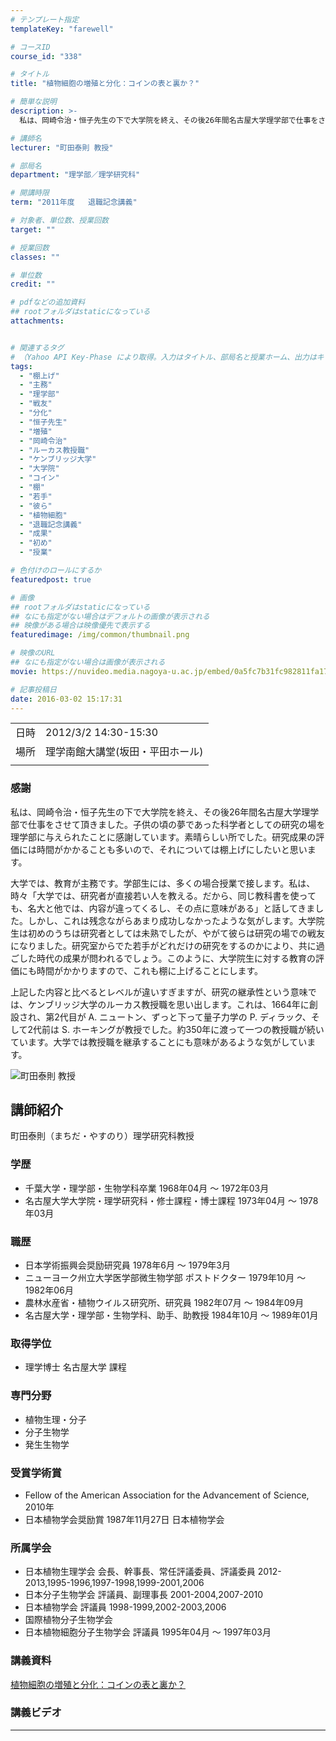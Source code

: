 ```yaml
---
# テンプレート指定
templateKey: "farewell"

# コースID
course_id: "338"

# タイトル
title: "植物細胞の増殖と分化：コインの表と裏か？"

# 簡単な説明
description: >-
  私は、岡崎令治・恒子先生の下で大学院を終え、その後26年間名古屋大学理学部で仕事をさせて頂きました。子供の頃の夢であった科学者としての研究の場を理学部に与えられたことに感謝しています。素晴らしい所でした。研究成果の評価には時間がかかることも多いので、それについては棚上げにしたいと思います。  大学では、教育が主務です。学部生には、多くの場合授業で接します。私は、時々「大学では、研究者が直接 ....

# 講師名
lecturer: "町田泰則 教授"

# 部局名
department: "理学部／理学研究科"

# 開講時限
term: "2011年度	退職記念講義"

# 対象者、単位数、授業回数
target: ""

# 授業回数
classes: ""

# 単位数
credit: ""

# pdfなどの追加資料
## rootフォルダはstaticになっている
attachments:


# 関連するタグ
# （Yahoo API Key-Phase により取得。入力はタイトル、部局名と授業ホーム、出力はキーフレーズ（tags））
tags:
  - "棚上げ"
  - "主務"
  - "理学部"
  - "戦友"
  - "分化"
  - "恒子先生"
  - "増殖"
  - "岡崎令治"
  - "ルーカス教授職"
  - "ケンブリッジ大学"
  - "大学院"
  - "コイン"
  - "棚"
  - "若手"
  - "彼ら"
  - "植物細胞"
  - "退職記念講義"
  - "成果"
  - "初め"
  - "授業"

# 色付けのロールにするか
featuredpost: true

# 画像
## rootフォルダはstaticになっている
## なにも指定がない場合はデフォルトの画像が表示される
## 映像がある場合は映像優先で表示する
featuredimage: /img/common/thumbnail.png

# 映像のURL
## なにも指定がない場合は画像が表示される
movie: https://nuvideo.media.nagoya-u.ac.jp/embed/0a5fc7b31fc982811fa17e07d9a79e54ad47c61e

# 記事投稿日
date: 2016-03-02 15:17:31
---
```


|   |   |
|---|---|
| 日時 | 2012/3/2  14:30-15:30 |
| 場所 | 理学南館大講堂(坂田・平田ホール) |
|   |   |


### 感謝

私は、岡崎令治・恒子先生の下で大学院を終え、その後26年間名古屋大学理学部で仕事をさせて頂きました。子供の頃の夢であった科学者としての研究の場を理学部に与えられたことに感謝しています。素晴らしい所でした。研究成果の評価には時間がかかることも多いので、それについては棚上げにしたいと思います。

大学では、教育が主務です。学部生には、多くの場合授業で接します。私は、時々「大学では、研究者が直接若い人を教える。だから、同じ教科書を使っても、名大と他では、内容が違ってくるし、その点に意味がある」と話してきました。しかし、これは残念ながらあまり成功しなかったような気がします。大学院生は初めのうちは研究者としては未熟でしたが、やがて彼らは研究の場での戦友になりました。研究室からでた若手がどれだけの研究をするのかにより、共に過ごした時代の成果が問われるでしょう。このように、大学院生に対する教育の評価にも時間がかかりますので、これも棚に上げることにします。

上記した内容と比べるとレベルが違いすぎますが、研究の継承性という意味では、ケンブリッジ大学のルーカス教授職を思い出します。これは、1664年に創設され、第2代目が A. ニュートン、ずっと下って量子力学の P. ディラック、そして2代前は S. ホーキングが教授でした。約350年に渡って一つの教授職が続いています。大学では教授職を継承することにも意味があるような気がしています。


![町田泰則 教授](https://ocw.nagoya-u.jp/files/338/s_machida.png) 
## 講師紹介

町田泰則（まちだ・やすのり）理学研究科教授

### 学歴

* 千葉大学・理学部・生物学科卒業 1968年04月 〜 1972年03月
* 名古屋大学大学院・理学研究科・修士課程・博士課程 1973年04月 〜 1978年03月

### 職歴

* 日本学術振興会奨励研究員 1978年6月 〜 1979年3月
* ニューヨーク州立大学医学部微生物学部 ポストドクター 1979年10月 〜 1982年06月
* 農林水産省・植物ウイルス研究所、研究員 1982年07月 〜 1984年09月
* 名古屋大学・理学部・生物学科、助手、助教授 1984年10月 〜 1989年01月

### 取得学位

* 理学博士 名古屋大学 課程

### 専門分野

* 植物生理・分子
* 分子生物学
* 発生生物学

### 受賞学術賞

* Fellow of the American Association for the Advancement of Science, 2010年
* 日本植物学会奨励賞 1987年11月27日 日本植物学会

### 所属学会

* 日本植物生理学会 会長、幹事長、常任評議委員、評議委員 2012-2013,1995-1996,1997-1998,1999-2001,2006
* 日本分子生物学会 評議員、副理事長 2001-2004,2007-2010
* 日本植物学会 評議員 1998-1999,2002-2003,2006
* 国際植物分子生物学会
* 日本植物細胞分子生物学会 評議員 1995年04月 〜 1997年03月


### 講義資料

[植物細胞の増殖と分化：コインの表と裏か？](https://ocw.nagoya-u.jp/files/338/H23machida_lastlecture_materials_kai.pdf) 
### 講義ビデオ


-----